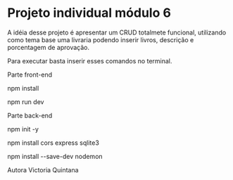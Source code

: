 # Projeto individual módulo 6

A idéia desse projeto é apresentar um CRUD totalmete funcional, utilizando como tema base uma livraria podendo inserir livros, descrição e porcentagem de aprovação.

Para executar basta inserir esses comandos no terminal.

Parte front-end

npm install

npm run dev

Parte back-end

npm init -y

npm install cors express sqlite3

npm install --save-dev nodemon



Autora Victoria Quintana
